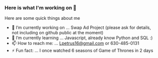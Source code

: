 ### Here is what I'm working on 👋



Here are some quick things about me

- 🔭 I’m currently working on ... Swap Ad Project (please ask for details, not including on github public at the moment)
- 🌱 I’m currently learning ... Javascript, already know Python and SQL :)
- 📫 How to reach me: ... Lpetrus16@gmail.com or 630-485-0131
- ⚡ Fun fact: ... I once watched 6 seasons of Game of Thrones in 2 days

